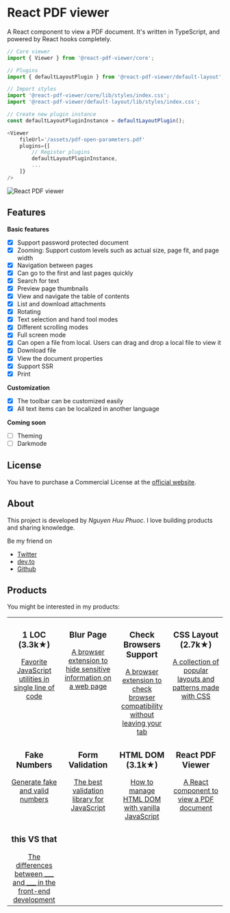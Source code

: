 # React PDF viewer
A React component to view a PDF document.
It's written in TypeScript, and powered by React hooks completely.

~~~ javascript
// Core viewer
import { Viewer } from '@react-pdf-viewer/core';

// Plugins
import { defaultLayoutPlugin } from '@react-pdf-viewer/default-layout';

// Import styles
import '@react-pdf-viewer/core/lib/styles/index.css';
import '@react-pdf-viewer/default-layout/lib/styles/index.css';

// Create new plugin instance
const defaultLayoutPluginInstance = defaultLayoutPlugin();

<Viewer
    fileUrl='/assets/pdf-open-parameters.pdf'
    plugins={[
        // Register plugins
        defaultLayoutPluginInstance,
        ...
    ]}
/>
~~~

![React PDF viewer](https://raw.githubusercontent.com/phuoc-ng/react-pdf-viewer/master/assets/screenshot.png)

## Features

__Basic features__
* [x] Support password protected document
* [x] Zooming: Support custom levels such as actual size, page fit, and page width
* [x] Navigation between pages
* [x] Can go to the first and last pages quickly
* [x] Search for text
* [x] Preview page thumbnails
* [x] View and navigate the table of contents
* [x] List and download attachments
* [x] Rotating
* [x] Text selection and hand tool modes
* [x] Different scrolling modes
* [x] Full screen mode
* [x] Can open a file from local. Users can drag and drop a local file to view it
* [x] Download file
* [x] View the document properties
* [x] Support SSR
* [x] Print

__Customization__
* [x] The toolbar can be customized easily
* [x] All text items can be localized in another language

__Coming soon__
* [ ] Theming
* [ ] Darkmode

## License

You have to purchase a Commercial License at the [official website](https://react-pdf-viewer.dev).

## About

This project is developed by _Nguyen Huu Phuoc_. I love building products and sharing knowledge.

Be my friend on
* [Twitter](https://twitter.com/nghuuphuoc)
* [dev.to](https://dev.to/phuocng)
* [Github](https://github.com/phuoc-ng)

## Products

You might be interested in my products:

<table>
    <tbody>
        <tr valign="top">
            <td width="25%" align="center">
                <h3>1 LOC (3.3k★)</h3>
                <a href="https://1loc.dev">Favorite JavaScript utilities in single line of code</a>
            </td>
            <td width="25%" align="center">
                <h3>Blur Page</h3>
                <a href="https://blur.page">A browser extension to hide sensitive information on a web page</a>
            </td>
            <td width="25%" align="center">
                <h3>Check Browsers Support</h3>
                <a href="https://checkbrowsers.support">A browser extension to check browser compatibility without leaving your tab</a>
            </td>
            <td width="25%" align="center">
                <h3>CSS Layout (2.7k★)</h3>
                <a href="https://csslayout.io">A collection of popular layouts and patterns made with CSS</a>
            </td>
        </tr>
        <tr valign="top">
            <td width="25%" align="center">
                <h3>Fake Numbers</h3>
                <a href="https://fakenumbers.io">Generate fake and valid numbers</a>
            </td>
            <td width="25%" align="center">
                <h3>Form Validation</h3>
                <a href="https://formvalidation.io">The best validation library for JavaScript</a>
            </td>
            <td width="25%" align="center">
                <h3>HTML DOM (3.1k★)</h3>
                <a href="https://htmldom.dev">How to manage HTML DOM with vanilla JavaScript</a>
            </td>
            <td width="25%" align="center">
                <h3>React PDF Viewer</h3>
                <a href="https://react-pdf-viewer.dev">A React component to view a PDF document</a>
            </td>
        </tr>
        <tr valign="top">
            <td width="25%" align="center">
                <h3>this VS that</h3>
                <a href="https://thisthat.dev">The differences between ___ and ___ in the front-end development</a>
            </td>
            <td width="25%" align="center"></td>
            <td width="25%" align="center"></td>
            <td width="25%" align="center"></td>
        </tr>
    </tbody>
</table>
